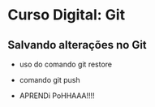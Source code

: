 
# Curso Digital: Git

## Salvando alterações no Git

* uso do comando git restore

* comando git push

* APRENDi PoHHAAA!!!!
